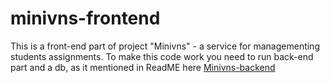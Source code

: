 # minivns-frontend
This is a front-end part of project "Minivns" - a service for managementing students assignments. 
To make this code work you need to run back-end part and a db, as it mentioned in ReadME here [Minivns-backend](https://github.com/redminter/minivns)

